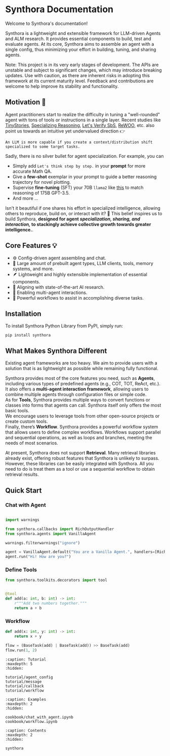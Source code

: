 <!-- LICENSE HEADER MANAGED BY add-license-header

Copyright 2024-2025 Syntropix-AI.org

Licensed under the Apache License, Version 2.0 (the "License");
you may not use this file except in compliance with the License.
You may obtain a copy of the License at

    http://www.apache.org/licenses/LICENSE-2.0

Unless required by applicable law or agreed to in writing, software
distributed under the License is distributed on an "AS IS" BASIS,
WITHOUT WARRANTIES OR CONDITIONS OF ANY KIND, either express or implied.
See the License for the specific language governing permissions and
limitations under the License.
-->

# Synthora Documentation

Welcome to Synthora's documentation!

Synthora is a lightweight and extensible framework for LLM-driven Agents and ALM research. It provides essential components to build, test and evaluate agents. At its core, Synthora aims to assemble an agent with a single config, thus minimizing your effort in building, tuning, and sharing agents.

Note: This project is in its very early stages of development. The APIs are unstable and subject to significant changes, which may introduce breaking updates. Use with caution, as there are inherent risks in adopting this framework at its current maturity level. Feedback and contributions are welcome to help improve its stability and functionality.

## Motivation 🧠
Agent practitioners start to realize the difficulty in tuning a "well-rounded" agent with tons of tools or instructions in a single layer.
Recent studies like [TinyStories](https://arxiv.org/abs/2301.12726), [Specializing Reasoning](https://arxiv.org/abs/2301.12726), [Let's Verify SbS](https://arxiv.org/abs/2305.20050), [ReWOO](https://arxiv.org/abs/2305.18323), etc. also point us towards an intuitive yet undervalued direction 👉

```
An LLM is more capable if you create a context/distribution shift specialized to some target tasks.
```
Sadly, there is no silver bullet for agent specialization. For example, you can
- Simply add `Let's think step by step.` in your **prompt** for more accurate Math QA.
- Give a **few-shot** exemplar in your prompt to guide a better reasoning trajectory for novel plotting.
- Supervise **fine-tuning** (SFT) your 70B `llama2` like [this](https://arxiv.org/abs/2305.20050) to match reasoning of 175B GPT-3.5.
- And more ...

Isn't it beautiful if one shares his effort in specialized intelligence, allowing others to reproduce, build on, or interact with it? 🤗 This belief inspires us to build Synthora,
**designed for agent *specialization, sharing, and interaction,* to stackingly achieve collective growth towards greater intelligence.**.

## Core Features 💡

- ⚙️ Config-driven agent assembling and chat.
- 🚀 Large amount of prebuilt agent types, LLM clients, tools, memory systems, and more.
- 🪶 Lightweight and highly extensible implementation of essential components.
- 🧪 Aligning with state-of-the-art AI research.
- 🤝 Enabling multi-agent interactions.
- 🔧 Powerful workflows to assist in accomplishing diverse tasks.

## Installation

To install Synthora Python Library from PyPI, simply run:

```shell Shell
pip install synthora
```

## What Makes Synthora Different

Existing agent frameworks are too heavy. We aim to provide users with a solution that is as lightweight as possible while remaining fully functional.  

Synthora provides most of the core features you need, such as **Agents**, including various types of predefined agents (e.g., COT, TOT, ReAct, etc.).  
It also offers a **multi-agent interaction framework**, allowing users to combine multiple agents through configuration files or simple code.  
As for **Tools**, Synthora provides multiple ways to convert functions or classes into forms that agents can call. Synthora itself only offers the most basic tools.  
We encourage users to leverage tools from other open-source projects or create custom tools.  
Finally, there’s **Workflow**. Synthora provides a powerful workflow system that allows users to define complex workflows. Workflows support parallel and sequential operations, as well as loops and branches, meeting the needs of most scenarios.  

At present, Synthora does not support **Retrieval**. Many retrieval libraries already exist, offering robust features that Synthora is unlikely to surpass.  
However, these libraries can be easily integrated with Synthora. All you need to do is treat them as a tool or use a sequential workflow to obtain retrieval results.  


## Quick Start

### Chat with Agent

```python

import warnings

from synthora.callbacks import RichOutputHandler
from synthora.agents import VanillaAgent

warnings.filterwarnings("ignore")

agent = VanillaAgent.default("You are a Vanilla Agent.", handlers=[RichOutputHandler()])
agent.run("Hi! How are you?")
```

### Define Tools

```python
from synthora.toolkits.decorators import tool


@tool
def add(a: int, b: int) -> int:
    r"""Add two numbers together."""
    return a + b
```

### Workflow

```python
def add(x: int, y: int) -> int:
    return x + y

flow = (BaseTask(add) | BaseTask(add)) >> BaseTask(add)
flow.run(1, 2)
```

```{toctree}
:caption: Tutorial
:maxdepth: 5
:hidden:

tutorial/agent_config
tutorial/message
tutorial/callback
tutorial/workflow

```

```{toctree}
:caption: Examples
:maxdepth: 2
:hidden:

cookbook/chat_with_agent.ipynb
cookbook/workflow.ipynb
```

```{toctree}
:caption: Contents
:maxdepth: 2
:hidden:

synthora
```
